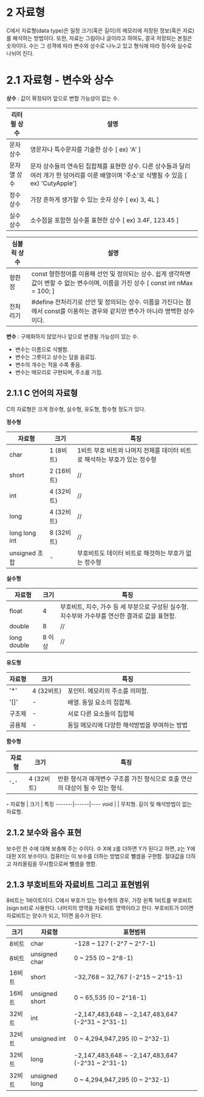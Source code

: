 # 2 자료형

C에서 자료형(data type)은 일정 크기(혹은 길이)의 메모리에 저장된 정보(혹은 자료)를 해석하는 방법이다. 또한, 자료는 그림이나 글이라고 하여도, 결국 저장되는 본질은 숫자이다. 수는 그 성격에 따라 변수와 상수로 나누고 있고 형식에 따라 정수와 실수로 나뉘어 진다.

# 2.1 자료형 - 변수와 상수
**상수** : 값이 확정되어 앞으로 변할 가능성이 없는 수.

   리터럴 상수   | 설명
----------------|-----
문자 상수 |영문자나 특수문자를 기술한 상수 [ ex) 'A' ]
문자열 상수 |문자 상수들의 연속된 집합체를 표현한 상수. 다른 상수들과 달리 여러 개가 한 덩어리를 이룬 배열이며 '주소'로 식별될 수 있음 [ ex) 'CutyApple']
정수 상수 | 가장 흔하게 생가할 수 있는 숫자 상수 [ ex) 3, 4L ]
실수 상수 | 소수점을 포함한 실수를 표현한 상수 [ ex) 3.4F, 123.45 ]

   심볼릭 상수   | 설명
----------------|------
형한정 | const 형한정어를 이용해 선언 및 정의되는 상수. 쉽게 생각하면 값이 변할 수 없는 변수이며, 이름을 가진 상수 [ const int nMax = 100; ]
전처리기 | #define 전처리기로 선언 및 정의되는 상수. 이름을 가진다는 점에서 const를 이용하는 경우와 같지만 변수가 아니라 명백한 상수이다.

**변수** : 구체화하지 않았거나 앞으로 변경될 가능성이 있는 수.
* 변수는 이름으로 식별함.
* 변수는 그릇이고 상수는 담을 음료임.
* 변수의 개수는 적을 수록 좋음.
* 변수는 메모리로 구현되며, 주소를 가짐.

## 2.1.1 C 언어의 자료형
C의 자료형은 크게 정수형, 실수형, 유도형, 함수형 정도가 있다.

**정수형**   

 자료형 | 크기 | 특징
-------|------|-----
char | 1 (8비트) |1비트 부호 비트와 나머지 전체를 데이터 비트로 해석하는 부호가 있는 정수형
short | 2 (16비트) | //
int | 4 (32비트) | //
long | 4 (32비트) | //
long long int | 8 (32비트) | //
unsigned 조합 | - | 부호비트도 데이터 비트로 해것하는 부호가 없는 정수형

**실수형**   

 자료형 | 크기 | 특징
 ------|------|-----
 float | 4 | 부호비트, 지수, 가수 등 세 부분으로 구성된 실수형. 지수부와 가수부를 연산한 결과로 값을 표현함.
 double | 8 | //
 long double | 8 이상 | //

 **유도형**   

 자료형 | 크기 | 특징 
 ------|------|------
 '*' | 4 (32비트) | 포인터. 메모리의 주소를 의미함.
 '[]' | - | 배열. 동일 요소의 집합체.
 구조체 | - | 서로 다른 요소들의 집합체
 공용체 | - | 동일 메모리에 다양한 해석방법을 부여하는 방법

 **함수형**   

 자료형 | 크기 | 특징
 -------|-----|-----
 '-' | 4 (32비트) | 반환 형식과 매개변수 구조를 가진 형식으로 호출 연산의 대상이 될 수 있는 형식.


**-**
자료형 | 크기 | 특징
-------|------|----
 void | | 무치형. 길이 및 해석방법이 없는 자료형.

## 2.1.2 보수와 음수 표현
보수란 한 수에 대해 보충해 주는 수이다. 수 X에 z를 더하면 Y가 된다고 하면, z는 Y에 대한 X의 보수이다.
컴퓨터는 이 보수를 더하는 방법으로 뺄셈을 구현함.
절대값을 더하고 자리올림을 무시함으로써 뺄셈을 행함.

## 2.1.3 부호비트와 자료비트 그리고 표현범위
8비트는 1바이트이다. C에서 부호가 있는 정수형의 경우, 가장 왼쪽 1비트를 부호비트(sign bit)로 사용한다. 나머지의 영역을 자료비트 영역이라고 한다. 부호비트가 0이면 자료비트는 양수가 되고, 1이면 음수가 된다. 

 크기 | 자료형 | 표현범위
 ----|--------|--------
 8비트 | char | -128 ~ 127 (-2^7 ~ 2^7-1)
 8비트 | unsigned char | 0 ~ 255 (0 ~ 2^8-1)
 16비트 | short | -32,768 ~ 32,767 (-2^15 ~ 2^15-1)
 16비트 | unsigned short | 0 ~ 65,535 (0 ~ 2^16-1)
 32비트 | int | -2,147,483,648 ~ -2,147,483,647 (-2^31 ~ 2^31-1)
 32비트 | unsigned int | 0 ~ 4,294,947,295 (0 ~ 2^32-1)
 32비트 | long | -2,147,483,648 ~ -2,147,483,647 (-2^31 ~ 2^31-1)
 32비트 | unsigned long | 0 ~ 4,294,947,295 (0 ~ 2^32-1)   

